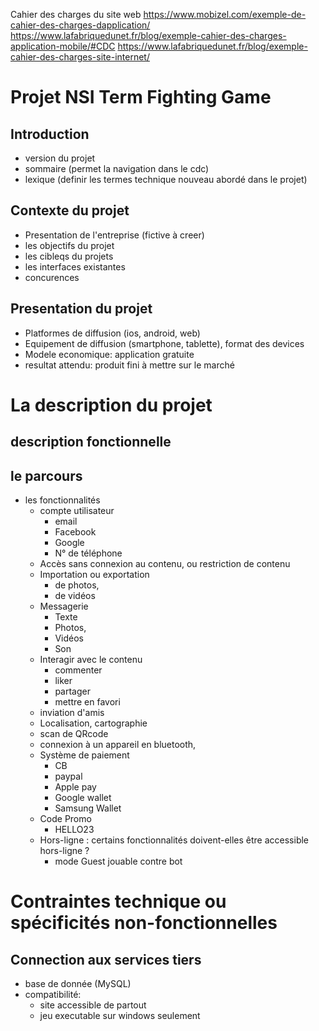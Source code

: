 Cahier des charges du site web
https://www.mobizel.com/exemple-de-cahier-des-charges-dapplication/
https://www.lafabriquedunet.fr/blog/exemple-cahier-des-charges-application-mobile/#CDC
https://www.lafabriquedunet.fr/blog/exemple-cahier-des-charges-site-internet/

# Projet NSI Term Fighting Game 

## Introduction
- version du projet
- sommaire (permet la navigation dans le cdc)
- lexique (definir les termes technique nouveau abordé dans le projet)

## Contexte du projet
- Presentation de l'entreprise (fictive à creer) 
- les objectifs du projet 
- les cibleqs du projets 
- les interfaces existantes 
- concurences 

## Presentation du projet
- Platformes de diffusion (ios, android, web)
- Equipement de diffusion (smartphone, tablette), format des devices
- Modele economique: application gratuite
- resultat attendu: produit fini à mettre sur le marché

# La description du projet

## description fonctionnelle

## le parcours 
- les fonctionnalités 
    - compte utilisateur 
        - email
        - Facebook
        - Google
        - N° de téléphone 
    - Accès sans connexion au contenu, ou restriction de contenu 
    - Importation ou exportation 
        - de photos, 
        - de vidéos 
    - Messagerie 
        - Texte 
        - Photos,
        - Vidéos 
        - Son 
    - Interagir avec le contenu 
        - commenter 
        - liker
        - partager
        - mettre en favori 
    - inviation d'amis 
    - Localisation, cartographie 
    - scan de QRcode  
    - connexion à un appareil en bluetooth,
    - Système de paiement 
        - CB 
        - paypal
        - Apple pay 
        - Google wallet
        - Samsung Wallet
    - Code Promo
        - HELLO23
    - Hors-ligne : certains fonctionnalités doivent-elles être accessible hors-ligne ?
        - mode Guest jouable contre bot

# Contraintes technique ou spécificités non-fonctionnelles

## Connection aux services tiers
- base de donnée (MySQL)
- compatibilité:
    - site accessible de partout
    - jeu executable sur windows seulement










































